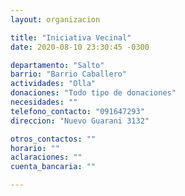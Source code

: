```yaml
---
layout: organizacion

title: "Iniciativa Vecinal"
date: 2020-08-10 23:30:45 -0300

departamento: "Salto"
barrio: "Barrio Caballero"
actividades: "Olla"
donaciones: "Todo tipo de donaciones"
necesidades: ""
telefono_contacto: "091647293"
direccion: "Nuevo Guarani 3132"

otros_contactos: ""
horario: ""
aclaraciones: ""
cuenta_bancaria: ""

---
```

